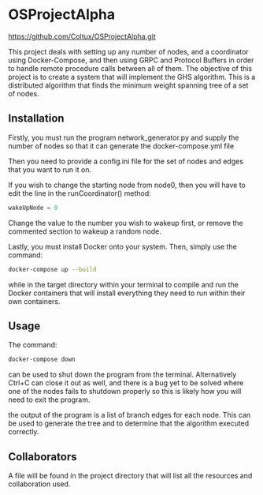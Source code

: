 # OSProjectAlpha

https://github.com/Coltux/OSProjectAlpha.git

This project deals with setting up any number of nodes, and a coordinator using Docker-Compose, and then using GRPC and Protocol Buffers in order to handle remote procedure calls between all of them. The objective of this project is to create a system that will implement the GHS algorithm. This is a distributed algorithm that finds the minimum weight spanning tree of a set of nodes. 

## Installation

Firstly, you must run the program network_generator.py and supply the number of nodes so that it can generate the docker-compose.yml file

Then you need to provide a config.ini file for the set of nodes and edges that you want to run it on.

If you wish to change the starting node from node0, then you will have to edit the line in the runCoordinator() method:

```python
wakeUpNode = 0
```
Change the value to the number you wish to wakeup first, or remove the commented section to wakeup a random node. 

Lastly, you must install Docker onto your system. Then, simply use the command:

```bash
docker-compose up --build
```
while in the target directory within your terminal to compile and run the Docker containers that will install everything they need to run within their own containers. 
## Usage

The command:
```bash
docker-compose down
```
can be used to shut down the program from the terminal. Alternatively Ctrl+C can close it out as well, and there is a bug yet to be solved where one of the nodes fails to shutdown properly so this is likely how you will need to exit the program. 

the output of the program is a list of branch edges for each node. This can be used to generate the tree and to determine that the algorithm executed correctly. 

## Collaborators
A file will be found in the project directory that will list all the resources and collaboration used. 
